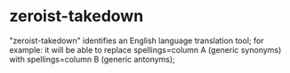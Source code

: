 # zeroist-takedown
"zeroist-takedown" identifies an English language translation tool; for example: it will be able to replace spellings=column A (generic synonyms) with spellings=column B (generic antonyms);
